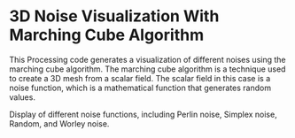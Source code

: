 # 3D Noise Visualization With Marching Cube Algorithm

This Processing code generates a visualization of different noises using the marching cube algorithm. The marching cube algorithm is a technique used to create a 3D mesh from a scalar field. The scalar field in this case is a noise function, which is a mathematical function that generates random values.

Display of different noise functions, including Perlin noise, Simplex noise, Random, and Worley noise.
